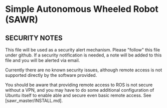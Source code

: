 Simple Autonomous Wheeled Robot (SAWR)
======================================
SECURITY NOTES
--------------

This file will be used as a security alert mechanism.
Please "follow" this file under github.  If a security
notification is needed, a note will be added to this
file and you will be alerted via email.

Currently there are no known security issues, although
remote access is not supported directly by the software
provided.

You should be aware that providing remote access to ROS
is not secure without a VPN, and you may have to do some
additional configuration of Ubuntu itself to enable able
and secure even basic remote access. See
[sawr_master/INSTALL.md].
